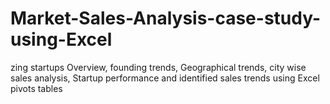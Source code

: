 # Market-Sales-Analysis-case-study-using-Excel
zing startups Overview, founding trends, Geographical trends, city wise sales analysis, Startup performance and identified sales trends using Excel pivots tables
